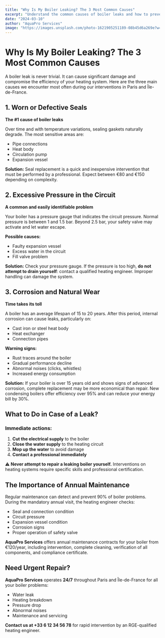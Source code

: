 ```yaml
---
title: "Why Is My Boiler Leaking? The 3 Most Common Causes"
excerpt: "Understand the common causes of boiler leaks and how to prevent them."
date: "2024-03-10"
author: "AquaPro Services"
image: "https://images.unsplash.com/photo-1621905251189-08b45d6a269e?w=800&auto=format&fit=crop&q=60"
---
```


# Why Is My Boiler Leaking? The 3 Most Common Causes

A boiler leak is never trivial. It can cause significant damage and compromise the efficiency of your heating system. Here are the three main causes we encounter most often during our interventions in Paris and Île-de-France.

## 1. Worn or Defective Seals

**The #1 cause of boiler leaks**

Over time and with temperature variations, sealing gaskets naturally degrade. The most sensitive areas are:

- Pipe connections
- Heat body
- Circulation pump
- Expansion vessel

**Solution:** Seal replacement is a quick and inexpensive intervention that must be performed by a professional. Expect between €80 and €150 depending on complexity.

## 2. Excessive Pressure in the Circuit

**A common and easily identifiable problem**

Your boiler has a pressure gauge that indicates the circuit pressure. Normal pressure is between 1 and 1.5 bar. Beyond 2.5 bar, your safety valve may activate and let water escape.

**Possible causes:**
- Faulty expansion vessel
- Excess water in the circuit
- Fill valve problem

**Solution:** Check your pressure gauge. If the pressure is too high, **do not attempt to drain yourself**: contact a qualified heating engineer. Improper handling can damage the system.

## 3. Corrosion and Natural Wear

**Time takes its toll**

A boiler has an average lifespan of 15 to 20 years. After this period, internal corrosion can cause leaks, particularly on:

- Cast iron or steel heat body
- Heat exchanger
- Connection pipes

**Warning signs:**
- Rust traces around the boiler
- Gradual performance decline
- Abnormal noises (clicks, whistles)
- Increased energy consumption

**Solution:** If your boiler is over 15 years old and shows signs of advanced corrosion, complete replacement may be more economical than repair. New condensing boilers offer efficiency over 95% and can reduce your energy bill by 30%.

## What to Do in Case of a Leak?

### Immediate actions:

1. **Cut the electrical supply** to the boiler
2. **Close the water supply** to the heating circuit
3. **Mop up the water** to avoid damage
4. **Contact a professional immediately**

⚠️ **Never attempt to repair a leaking boiler yourself.** Interventions on heating systems require specific skills and professional certification.

## The Importance of Annual Maintenance

Regular maintenance can detect and prevent 90% of boiler problems. During the mandatory annual visit, the heating engineer checks:

- Seal and connection condition
- Circuit pressure
- Expansion vessel condition
- Corrosion signs
- Proper operation of safety valve

**AquaPro Services** offers annual maintenance contracts for your boiler from €120/year, including intervention, complete cleaning, verification of all components, and compliance certificate.

## Need Urgent Repair?

**AquaPro Services** operates **24/7** throughout Paris and Île-de-France for all your boiler problems:
- Water leak
- Heating breakdown
- Pressure drop
- Abnormal noises
- Maintenance and servicing

**Contact us at +33 6 12 34 56 78** for rapid intervention by an RGE-qualified heating engineer.

